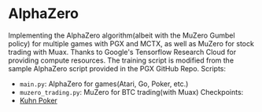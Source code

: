 # AlphaZero
Implementing the AlphaZero algorithm(albeit with the MuZero Gumbel policy) for multiple games with PGX and MCTX, as well as MuZero for stock trading with Muax. Thanks to Google's Tensorflow Research Cloud for providing compute resources. The training script is modified from the sample AlphaZero script provided in the PGX GitHub Repo.
Scripts:
 - ```main.py```: AlphaZero for games(Atari, Go, Poker, etc.)
 - ```muzero_trading.py```: MuZero for BTC trading(with Muax)
Checkpoints:
 - [Kuhn Poker](https://huggingface.co/sr5434/AlphaZero-Kuhn-Poker)
